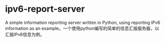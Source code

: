 # ipv6-report-server
A simple information reporting server written in Python, using reporting IPv6 information as an example。一个使用python编写的简单的信息汇报服务器，以汇报IPv6信息为例。
